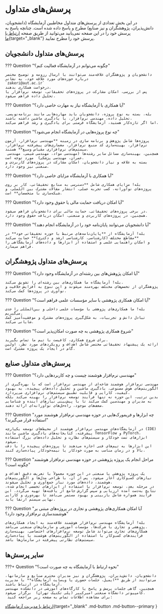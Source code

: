 # پرسش‌های متداول 
در این بخش تعدادی از پرسش‌های متداول مخاطبین آزمایشگاه (دانشجویان، دانش‌پذیران، پژوهشگران و نیز صنایع) مطرح و پاسخ داده شده است. 
چنانچه پاسخ به پرسش خود را در این صفحه نمی‌یابید می‌توانید از طریق صفحه [ارتباط با ما](contact.md){target="_blank"} پرسش خود را مطرح نمایید. 


## پرسش‌های متداول دانشجویان

??? Question "چگونه می‌توانم در آزمایشگاه فعالیت کنم؟"
    
    دانشجویان و پژوهشگران علاقه‌مند می‌توانند با ارسال رزومه و توضیح مختصر درباره حوزه‌های مورد علاقه خود، به نشانی 
    `zakeri@aut.ac.ir`
    درخواست همکاری بدهند.  
    پس از بررسی، امکان مشارکت در پروژه‌های تحقیقاتی، توسعه نرم‌افزار یا تحلیل داده فراهم می‌شود.


??? Question "آیا همکاری با آزمایشگاه نیاز به مهارت خاصی دارد؟"

    بله، بسته به نوع پروژه، دانشجویان باید مهارت‌هایی مانند برنامه‌نویسی، تحلیل داده، مهندسی نرم‌افزار، یا یادگیری ماشین داشته باشند.  
    اما اگر تازه‌کار هستید، آزمایشگاه فرصتی برای یادگیری و رشد فراهم می‌کند.


??? Question "چه نوع پروژه‌هایی در آزمایشگاه انجام می‌شود؟"

    پروژه‌ها شامل پژوهش و برنامه سازی در زمینه **مهندسی نرم‌افزار، آزمون نرم‌افزار، بهینه‌سازی کد منبع نرم‌افزار، معماری‌های پیشرفته نرم‌افزار، سیستم‌های نرم‌افزاری مقیاس وسیع** هستند. 
     همچنین، بهینه‌سازی مسائل سایر رشته‌ها (مهندسی مواد، مهندسی شیمی، مهندسی عمران، مهندسی پزشکی)  مورد توجه است. 
    بسته به علاقه و نیاز دانشجویان، امکان مشارکت در پروژه‌های کاربردی و صنعتی نیز وجود دارد.


??? Question "آیا همکاری با آزمایشگاه مزایای خاصی دارد؟"

    بله! مزایای همکاری شامل **دسترسی به منابع تحقیقاتی، کار بر روی پروژه‌های نوآورانه، کسب تجربه عملی، انتشار مقالات مشترک بین اللملی، و شبکه‌سازی با متخصصان** است.


??? Question "آیا امکان دریافت حمایت مالی یا حقوق وجود دارد؟"

    در برخی پروژه‌های تحقیقاتی، حمایت مالی برای دانشجویان فراهم می‌شود.  
    همچنین، در پروژه‌های کاربردی و صنعتی، امکان دریافت حقوق وجود دارد.


??? Question "آیا دانشجویان می‌توانند پایان‌نامه خود را در آزمایشگاه انجام دهند؟"

    بله! آزمایشگاه از **پایان‌نامه‌های مرتبط با حوزه تحقیقاتی خود** در **مقاطع مختلف (کارشناسی، کارشناسی ارشد و دکتری)** حمایت می‌کند  
    و امکان راهنمایی علمی و استفاده از ابزارها و داده‌های آزمایشگاهی را فراهم می‌سازد.




## پرسش‌های متداول پژوهشگران 

??? Question "آیا امکان پژوهش‌های بین رشته‌ای در آزمایشگاه وجود دارد؟"

    بله! آزمایشگاه ما همکاری‌های بین رشته‌ای را تشویق می‌کند.
    پژوهشگران از تخصص‌های مختلف بهره‌مند می‌شوند و این تنوع به افزایش خلاقیت و نوآوری در پروژه‌ها کمک می‌کند.



??? Question "آیا امکان همکاری پژوهشی با سایر مؤسسات علمی فراهم است؟"

    بله! ما همکاری‌های پژوهشی با مؤسسات علمی داخلی و بین‌المللی را جدی می‌گیریم.
    تبادل دانش و تجربیات، به شکل‌گیری پروژه‌های مشترک و موفقیت‌آمیز کمک شایانی می‌کند.


??? Question "شروع همکاری پژوهشی به چه صورت امکان‌پذیر است؟"

    برای شروع همکاری، کافیست با تیم ما تماس بگیرید.
    ارائه یک پیشنهاد تحقیقاتی مختصر شامل اهداف و رویکردهای مورد نظر، اولین گام در ایجاد یک پروژه مشترک است.



## پرسش‌های متداول صنایع


??? Question "مهندسی نرم‌افزار هوشمند چیست و چه کاربردهایی دارد؟"

    مهندسی نرم‌افزار هوشمند شاخه‌ای از مهندسی نرم‌افزار است که با بهره‌گیری از الگوریتم‌های هوش مصنوعی، یادگیری ماشین و تحلیل داده‌های پیچیده، به بهبود کیفیت، کارایی و قابلیت تطبیق سیستم‌های نرم‌افزاری می‌پردازد.
    بدین ترتیب، این حوزه نه تنها فرآیند توسعه نرم‌افزار را بهینه می‌کند بلکه به مدیران و مهندسین کمک می‌کند تا با پیش‌بینی نیازهای آینده و شناسایی ضعف‌های موجود، راه‌حل‌های نوآورانه‌ای ارائه دهند.



??? Question "چه ابزارها و فریمورک‌هایی در حوزه مهندسی نرم‌افزار هوشمند مورد استفاده قرار می‌گیرند؟"

    در آزمایشگاه‌های مهندسی نرم‌افزار هوشمند از محیط‌های توسعه یکپارچه (IDE) پیشرفته، کتابخانه‌های یادگیری ماشین مانند TensorFlow و PyTorch، ابزارهای تست خودکار و سیستم‌های نظارت و تحلیل داده‌های بزرگ استفاده می‌شود.
    این ابزارها به تیم‌های فنی اجازه می‌دهند تا پروژه‌های پیچیده را با دقت بالا و در زمان مناسب به صورت خودکار یا نیمه‌خودکار پیاده‌سازی کنند.



??? Question "مراحل انجام یک پروژه پژوهشی در حوزه مهندسی نرم‌افزار هوشمند چگونه است؟"

    یک پروژه پژوهشی یا صنعتی در این حوزه معمولاً با تعریف دقیق اهداف و نیازهای کسب‌وکاری آغاز می‌شود. پس از آن، با طراحی مدل‌ها و الگوریتم‌های هوشمند، داده‌های مورد نیاز جمع‌آوری و تحلیل می‌شوند.
    در مرحله بعد، توسعه نرم‌افزار با استفاده از ابزارهای تخصصی انجام شده، نتایج به‌دست آمده ارزیابی و سپس گزارش جامع از یافته‌ها تهیه می‌گردد. این فرآیند همواره شامل بازبینی و بهبود مستمر می‌باشد تا بهره‌وری و کارایی نهایی سیستم ارتقا یابد.


??? Question "آیا امکان همکاری‌های پژوهشی و تجاری در پروژه‌های مبتنی بر هوشمندسازی نرم‌افزار وجود دارد؟"

    بله! آزمایشگاه مهندسی نرم‌افزار هوشمند علاقه‌مند به ایجاد همکاری‌های پژوهشی و تجاری با شرکت‌ها، مؤسسات آموزشی و سازمان‌های صنعتی می‌باشد.
    همکاری‌های تجاری می‌تواند شامل توسعه نرم‌افزارهای اختصاصی، بهینه‌سازی فرآیندهای کسب‌وکار با استفاده از الگوریتم‌های هوشمند یا پیاده‌سازی سیستم‌های نظارتی پیشرفته در سازمان‌ها باشد.



## سایر پرسش‌ها

???+ Question "نحوه ارتباط با آزمایشگاه به چه صورت است؟"

    دانشجویان، دانش‌پذیران، پژوهشگران و نیز مدیران محترم صنایع و سازمانها، می‌توانند از طریق **ایمیل، جلسات حضوری یا وب‌سایت آزمایشگاه** با مدیریت آزمایشگاه در ارتباط باشند.  
    همچنین، گاهی جلسات پرسش و پاسخ یا کارگاه‌های آموزشی در دانشکده مهندسی کامپیوتر دانشگاه صنعتی امیرکبیر (پلی تکنیک تهران)  برگزار می‌شود.
     برای مشاهده اطلاعات تماس به صفحه زیر مراجعه کنید:
[ارتباط با مدیریت آزمایشگاه](       https://www.m-zakeri.ir/pages/contact-me.html){target="_blank" .md-button .md-button--primary }
